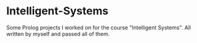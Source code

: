 # Intelligent-Systems
Some Prolog projects I worked on for the course "Intelligent Systems". All written by myself and passed all of them.
